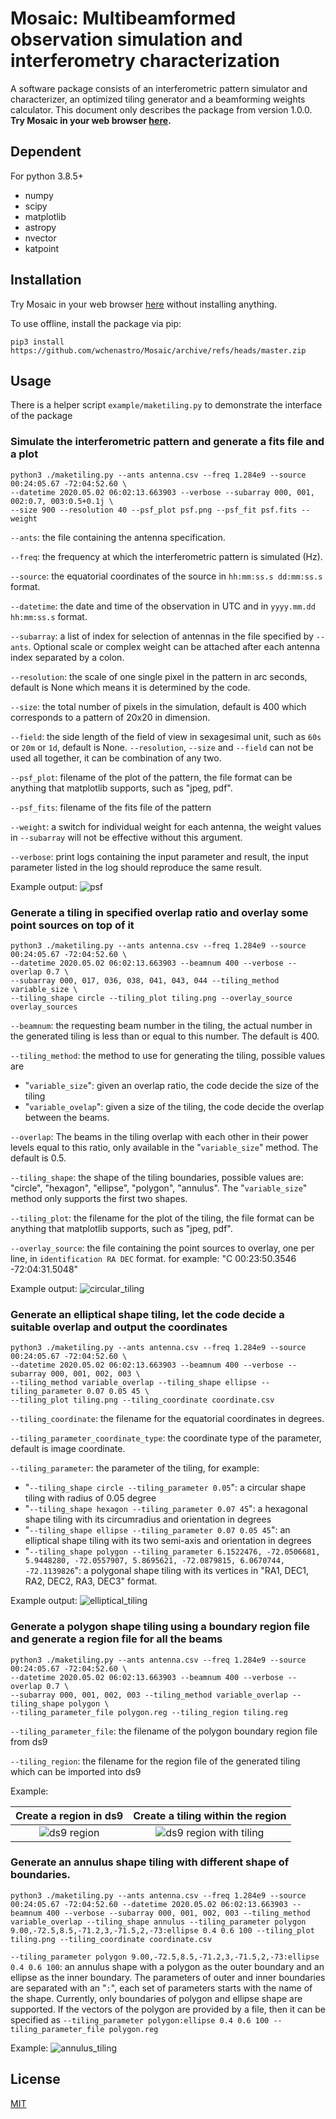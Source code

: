 # Mosaic: Multibeamformed observation simulation and interferometry characterization

A software package consists of an interferometric pattern simulator and characterizer, an optimized tiling generator and a beamforming weights calculator. This document only describes the package from version 1.0.0. __Try Mosaic in your web browser [here](https://wchenastro.github.io/mosaic_web).__

## Dependent

For python 3.8.5+

- numpy
- scipy
- matplotlib
- astropy
- nvector
- katpoint

## Installation

Try Mosaic in your web browser [here](https://wchenastro.github.io/mosaic_web) without installing anything.

To use offline, install the package via pip:
```
pip3 install https://github.com/wchenastro/Mosaic/archive/refs/heads/master.zip
```

## Usage

There is a helper script `example/maketiling.py` to demonstrate the interface of the package

### Simulate the interferometric pattern and generate a fits file and a plot

```
python3 ./maketiling.py --ants antenna.csv --freq 1.284e9 --source 00:24:05.67 -72:04:52.60 \
--datetime 2020.05.02 06:02:13.663903 --verbose --subarray 000, 001, 002:0.7, 003:0.5+0.1j \
--size 900 --resolution 40 --psf_plot psf.png --psf_fit psf.fits --weight
```

`--ants`: the file containing the antenna specification.

`--freq`: the frequency at which the interferometric pattern is simulated (Hz).

`--source`: the equatorial coordinates of the source in `hh:mm:ss.s dd:mm:ss.s` format.

`--datetime`: the date and time of the observation in UTC and in `yyyy.mm.dd hh:mm:ss.s` format.

 `--subarray`: a list of index for selection of antennas in the file specified by `--ants`. Optional scale or complex weight can be attached after each antenna index separated by a colon.

`--resolution`: the scale of one single pixel in the pattern in arc seconds, default is None which means it is determined by the code.

`--size`: the total number of pixels in the simulation, default is 400 which corresponds to a pattern of 20x20 in dimension.

`--field`: the side length of the field of view in sexagesimal unit, such as `60s` or `20m` or `1d`, default is None. `--resolution`, `--size` and `--field` can not be used all together, it can be combination of any two.

`--psf_plot`: filename of the plot of the pattern, the file format can be anything that matplotlib supports, such as "jpeg, pdf".

`--psf_fits`: filename of the fits file of the pattern

`--weight`: a switch for individual weight for each antenna, the weight values in `--subarray` will not be effective without this argument.

`--verbose`: print logs containing the input parameter and result, the input parameter listed in the log should reproduce the same result.

Example output:
![psf](https://gist.githubusercontent.com/wchenastro/eb0159359511808ff7d0363db9b32d8b/raw/d57ba74209627de65307f99809d1fa92e34b8c79/psf.png)

### Generate a tiling in specified overlap ratio and overlay some point sources on top of it

```
python3 ./maketiling.py --ants antenna.csv --freq 1.284e9 --source 00:24:05.67 -72:04:52.60 \
--datetime 2020.05.02 06:02:13.663903 --beamnum 400 --verbose --overlap 0.7 \
--subarray 000, 017, 036, 038, 041, 043, 044 --tiling_method variable_size \
--tiling_shape circle --tiling_plot tiling.png --overlay_source overlay_sources
```

`--beamnum`: the requesting beam number in the tiling, the actual number in the generated tiling is less than or equal to this number. The default is 400.

`--tiling_method`: the method to use for generating the tiling, possible values are

- "`variable_size`": given an overlap ratio, the code decide the size of the tiling
- "`variable_ovelap`": given a size of the tiling, the code decide the overlap between the beams.

`--overlap`: The beams in the tiling overlap with each other in their power levels equal to this ratio, only available in the "`variable_size`" method. The default is 0.5.

`--tiling_shape`: the shape of the tiling boundaries, possible values are: "circle", "hexagon", "ellipse", "polygon", "annulus". The "`variable_size`" method only supports the first two shapes.

`--tiling_plot`: the filename for the plot of the tiling, the file format can be anything that matplotlib supports, such as "jpeg, pdf".

`--overlay_source`: the file containing the point sources to overlay, one per line,  in `identification RA DEC` format. for example: "C 00:23:50.3546 -72:04:31.5048"

Example output:
![circular_tiling](https://gist.githubusercontent.com/wchenastro/eb0159359511808ff7d0363db9b32d8b/raw/d57ba74209627de65307f99809d1fa92e34b8c79/circular_tiling.png)

### Generate an elliptical shape tiling,  let the code decide a suitable overlap and output the coordinates

```
python3 ./maketiling.py --ants antenna.csv --freq 1.284e9 --source 00:24:05.67 -72:04:52.60 \
--datetime 2020.05.02 06:02:13.663903 --beamnum 400 --verbose --subarray 000, 001, 002, 003 \
--tiling_method variable_overlap --tiling_shape ellipse --tiling_parameter 0.07 0.05 45 \
--tiling_plot tiling.png --tiling_coordinate coordinate.csv
```

`--tiling_coordinate`: the filename for the equatorial coordinates in degrees.

`--tiling_parameter_coordinate_type`: the coordinate type of the parameter,  default is image coordinate.

`--tiling_parameter`: the parameter of the tiling, for example:

- "`--tiling_shape circle --tiling_parameter 0.05`": a circular shape tiling with radius of 0.05 degree
-  "`--tiling_shape hexagon --tiling_parameter 0.07 45`": a hexagonal shape tiling with its circumradius and orientation in degrees
-  "`--tiling_shape ellipse --tiling_parameter 0.07 0.05 45`": an elliptical shape tiling with its two semi-axis and orientation in degrees
-  "`--tiling_shape polygon --tiling_parameter 6.1522476, -72.0506681, 5.9448280, -72.0557907, 5.8695621, -72.0879815, 6.0670744, -72.1139826`": a polygonal shape tiling with its vertices in "RA1, DEC1, RA2, DEC2, RA3, DEC3" format.

Example output:
![elliptical_tiling](https://gist.githubusercontent.com/wchenastro/eb0159359511808ff7d0363db9b32d8b/raw/d57ba74209627de65307f99809d1fa92e34b8c79/elliptical_tiling.png)


### Generate a polygon shape tiling using a boundary region file and generate a region file for all the beams

```
python3 ./maketiling.py --ants antenna.csv --freq 1.284e9 --source 00:24:05.67 -72:04:52.60 \
--datetime 2020.05.02 06:02:13.663903 --beamnum 400 --verbose --overlap 0.7 \
--subarray 000, 001, 002, 003 --tiling_method variable_overlap --tiling_shape polygon \
--tiling_parameter_file polygon.reg --tiling_region tiling.reg
```

`--tiling_parameter_file`: the filename of the polygon boundary region file from ds9

`--tiling_region`: the filename for the region file of the generated tiling which can be imported into ds9

Example:

|                                       Create a region in ds9                                        |                                        Create a tiling within the region                                        |
| :-------------------------------------------------------------------------------------------------: | :-------------------------------------------------------------------------------------------------------------: |
| ![ds9 region](https://gist.githubusercontent.com/wchenastro/eb0159359511808ff7d0363db9b32d8b/raw/d57ba74209627de65307f99809d1fa92e34b8c79/ds9_region.png) | ![ds9 region with tiling](https://gist.githubusercontent.com/wchenastro/eb0159359511808ff7d0363db9b32d8b/raw/d57ba74209627de65307f99809d1fa92e34b8c79/ds9_region_tiling.png) |

### Generate an annulus shape tiling with different shape of boundaries.

```
python3 ./maketiling.py --ants antenna.csv --freq 1.284e9 --source 00:24:05.67 -72:04:52.60 --datetime 2020.05.02 06:02:13.663903 --beamnum 400 --verbose --subarray 000, 001, 002, 003 --tiling_method variable_overlap --tiling_shape annulus --tiling_parameter polygon 9.00,-72.5,8.5,-71.2,3,-71.5,2,-73:ellipse 0.4 0.6 100 --tiling_plot tiling.png --tiling_coordinate coordinate.csv
```

`--tiling_parameter polygon 9.00,-72.5,8.5,-71.2,3,-71.5,2,-73:ellipse 0.4 0.6 100`: an annulus shape with a polygon as the outer boundary and an ellipse as the inner boundary. The parameters of outer and inner boundaries are separated with an "`:`", each set of parameters starts with the name of the shape. Currently, only boundaries of polygon and ellipse shape are supported. If the vectors of the polygon are provided by a file, then it can be specified as `--tiling_parameter polygon:ellipse 0.4 0.6 100 --tiling_parameter_file polygon.reg`

Example:
![annulus_tiling](https://gist.githubusercontent.com/wchenastro/eb0159359511808ff7d0363db9b32d8b/raw/d57ba74209627de65307f99809d1fa92e34b8c79/annulus_tiling.png)
## License

[MIT](https://github.com/wchenastro/Mosaic/blob/master/LICENSE)

